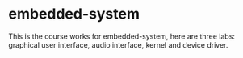# embedded-system

This is the course works for embedded-system, here are three labs: graphical user interface, audio interface, kernel and device driver.
